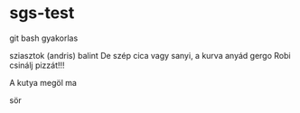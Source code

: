 # sgs-test
git bash gyakorlas

sziasztok (andris)
balint De szép cica vagy sanyi, a kurva anyád
gergo
Robi csinálj pizzát!!! 

A kutya megöl ma

sör